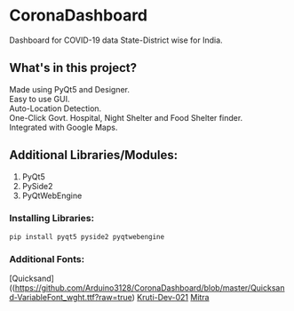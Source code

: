 # CoronaDashboard
Dashboard for COVID-19 data State-District wise for India.     

## What's in this project?  
  
Made using PyQt5 and Designer.    
Easy to use GUI.       
Auto-Location Detection.  
One-Click Govt. Hospital, Night Shelter and Food Shelter finder.    
Integrated with Google Maps.  
  
## Additional Libraries/Modules:
1. PyQt5  
2. PySide2  
3. PyQtWebEngine  

### Installing Libraries:  
  
    pip install pyqt5 pyside2 pyqtwebengine  

### Additional Fonts:  
  
[Quicksand]((https://github.com/Arduino3128/CoronaDashboard/blob/master/Quicksand-VariableFont_wght.ttf?raw=true)
[Kruti-Dev-021](https://github.com/Arduino3128/CoronaDashboard/blob/master/kruti-dev-021.ttf?raw=true)
[Mitra](https://github.com/Arduino3128/CoronaDashboard/blob/master/mitra.ttf?raw=true)
